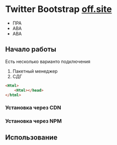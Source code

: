 # **Twitter Bootstrap** [off.site](http://dfkgjgj.com) 
* ПРА
* АВА
* АВА

## Начало работы
Есть несколько варианто подключения 
1. Пакетный менеджер
2. СДГ
~~~html
<Html>
    <Html></head>
</html>
~~~
### Установка через CDN

### Установка через NPM

## Использование
